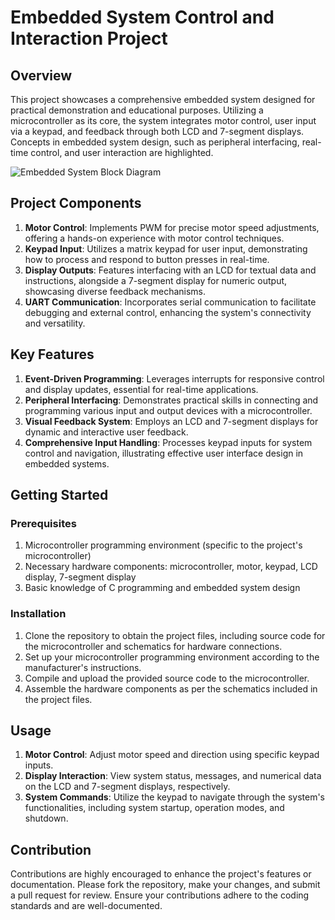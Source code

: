 
# Embedded System Control and Interaction Project

## Overview

This project showcases a comprehensive embedded system designed for practical demonstration and educational purposes. Utilizing a microcontroller as its core, the system integrates motor control, user input via a keypad, and feedback through both LCD and 7-segment displays. Concepts in embedded system design, such as peripheral interfacing, real-time control, and user interaction are highlighted.

![Embedded System Block Diagram](Block_Diagram.png)

## Project Components

1. **Motor Control**: Implements PWM for precise motor speed adjustments, offering a hands-on experience with motor control techniques.
2. **Keypad Input**: Utilizes a matrix keypad for user input, demonstrating how to process and respond to button presses in real-time.
3. **Display Outputs**: Features interfacing with an LCD for textual data and instructions, alongside a 7-segment display for numeric output, showcasing diverse feedback mechanisms.
4. **UART Communication**: Incorporates serial communication to facilitate debugging and external control, enhancing the system's connectivity and versatility.

## Key Features

1. **Event-Driven Programming**: Leverages interrupts for responsive control and display updates, essential for real-time applications.
2. **Peripheral Interfacing**: Demonstrates practical skills in connecting and programming various input and output devices with a microcontroller.
3. **Visual Feedback System**: Employs an LCD and 7-segment displays for dynamic and interactive user feedback.
4. **Comprehensive Input Handling**: Processes keypad inputs for system control and navigation, illustrating effective user interface design in embedded systems.

## Getting Started

### Prerequisites

1. Microcontroller programming environment (specific to the project's microcontroller)
2. Necessary hardware components: microcontroller, motor, keypad, LCD display, 7-segment display
3. Basic knowledge of C programming and embedded system design

### Installation

1. Clone the repository to obtain the project files, including source code for the microcontroller and schematics for hardware connections.
2. Set up your microcontroller programming environment according to the manufacturer's instructions.
3. Compile and upload the provided source code to the microcontroller.
4. Assemble the hardware components as per the schematics included in the project files.

## Usage

1. **Motor Control**: Adjust motor speed and direction using specific keypad inputs.
2. **Display Interaction**: View system status, messages, and numerical data on the LCD and 7-segment displays, respectively.
3. **System Commands**: Utilize the keypad to navigate through the system's functionalities, including system startup, operation modes, and shutdown.

## Contribution

Contributions are highly encouraged to enhance the project's features or documentation. Please fork the repository, make your changes, and submit a pull request for review. Ensure your contributions adhere to the coding standards and are well-documented.

